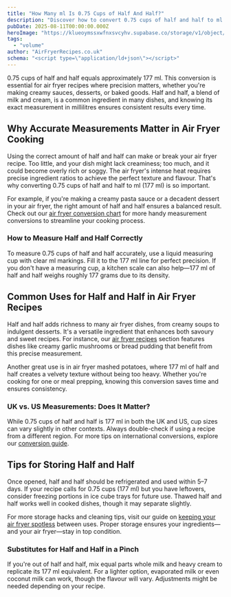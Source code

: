 ```yaml
---
title: "How Many ml Is 0.75 Cups of Half And Half?"
description: "Discover how to convert 0.75 cups of half and half to ml for precise air fryer recipes. Get accurate measurements in seconds!"
pubDate: 2025-08-11T00:00:00.000Z
heroImage: "https://klueoymssxwfnxsvcyhv.supabase.co/storage/v1/object/public/md/how-many-ml-is-0-75-cups-of-half-and-half-96e05e9f.webp"
tags:
  - "volume"
author: "AirFryerRecipes.co.uk"
schema: "<script type=\"application/ld+json\"></script>"
---
```


<p>0.75 cups of half and half equals approximately 177 ml. This conversion is essential for air fryer recipes where precision matters, whether you're making creamy sauces, desserts, or baked goods. Half and half, a blend of milk and cream, is a common ingredient in many dishes, and knowing its exact measurement in millilitres ensures consistent results every time.</p>

<h2>Why Accurate Measurements Matter in Air Fryer Cooking</h2>  
<p>Using the correct amount of half and half can make or break your air fryer recipe. Too little, and your dish might lack creaminess; too much, and it could become overly rich or soggy. The air fryer's intense heat requires precise ingredient ratios to achieve the perfect texture and flavour. That's why converting 0.75 cups of half and half to ml (177 ml) is so important.</p>  
<p>For example, if you're making a creamy pasta sauce or a decadent dessert in your air fryer, the right amount of half and half ensures a balanced result. Check out our <a href=https://www.airfryerrecipe.co.uk/air-fryer-conversion-chart>air fryer conversion chart</a> for more handy measurement conversions to streamline your cooking process.</p>  

<h3>How to Measure Half and Half Correctly</h3>  
<p>To measure 0.75 cups of half and half accurately, use a liquid measuring cup with clear ml markings. Fill it to the 177 ml line for perfect precision. If you don't have a measuring cup, a kitchen scale can also help—177 ml of half and half weighs roughly 177 grams due to its density.</p>  

<h2>Common Uses for Half and Half in Air Fryer Recipes</h2>  
<p>Half and half adds richness to many air fryer dishes, from creamy soups to indulgent desserts. It's a versatile ingredient that enhances both savoury and sweet recipes. For instance, our <a href=https://www.airfryerrecipe.co.uk/recipes>air fryer recipes</a> section features dishes like creamy garlic mushrooms or bread pudding that benefit from this precise measurement.</p>  
<p>Another great use is in air fryer mashed potatoes, where 177 ml of half and half creates a velvety texture without being too heavy. Whether you're cooking for one or meal prepping, knowing this conversion saves time and ensures consistency.</p>  

<h3>UK vs. US Measurements: Does It Matter?</h3>  
<p>While 0.75 cups of half and half is 177 ml in both the UK and US, cup sizes can vary slightly in other contexts. Always double-check if using a recipe from a different region. For more tips on international conversions, explore our <a href=https://www.airfryerrecipe.co.uk/air-fryer-conversion-chart>conversion guide</a>.</p>  

<h2>Tips for Storing Half and Half</h2>  
<p>Once opened, half and half should be refrigerated and used within 5–7 days. If your recipe calls for 0.75 cups (177 ml) but you have leftovers, consider freezing portions in ice cube trays for future use. Thawed half and half works well in cooked dishes, though it may separate slightly.</p>  
<p>For more storage hacks and cleaning tips, visit our guide on <a href=https://www.airfryerrecipe.co.uk/air-fryer-cleaner>keeping your air fryer spotless</a> between uses. Proper storage ensures your ingredients—and your air fryer—stay in top condition.</p>  

<h3>Substitutes for Half and Half in a Pinch</h3>  
<p>If you're out of half and half, mix equal parts whole milk and heavy cream to replicate its 177 ml equivalent. For a lighter option, evaporated milk or even coconut milk can work, though the flavour will vary. Adjustments might be needed depending on your recipe.</p>